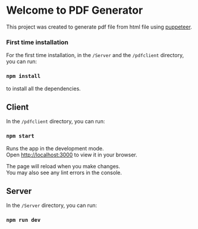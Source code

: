 # Welcome to PDF Generator

This project was created to generate pdf file from html file using [puppeteer](https://github.com/puppeteer/puppeteer).

### First time installation

For the first time installation, in the `/Server` and the `/pdfclient` directory, you can run:

### `npm install`

to install all the dependencies.

## Client

In the `/pdfclient` directory, you can run:

### `npm start`

Runs the app in the development mode.\
Open [http://localhost:3000](http://localhost:3000) to view it in your browser.

The page will reload when you make changes.\
You may also see any lint errors in the console.

## Server

In the `/Server` directory, you can run:

### `npm run dev`

